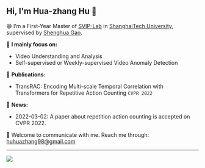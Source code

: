 ## Hi, I'm **Hua-zhang Hu** 👋

😄 I’m a First-Year Master of [SVIP-Lab](https://svip-lab.github.io/team.html) in [ShanghaiTech University](https://www.shanghaitech.edu.cn/), supervised by [Shenghua Gao](https://scholar.google.com/citations?hl=zh-CN&user=fe-1v0MAAAAJ).  

🔭 **I mainly focus on:**
 * Video Understanding and Analysis
 * Self-supervised or Weekly-supervised Video Anomaly Detection  

👯 **Publications:**
 * TransRAC: Encoding Multi-scale Temporal Correlation with Transformers for Repetitive Action Counting `CVPR 2022`

🌱 **News:**
- 2022-03-02: A paper about repetition action counting is accepted on CVPR 2022.

 💬 Welcome to communicate with me. Reach me through: huhuazhang98@gmail.com  
 
 ----
 
<!--
**957001934/957001934** is a ✨ _special_ ✨ repository because its `README.md` (this file) appears on your GitHub profile.
Here are some ideas to get you started:

-  Pronouns: ...
- ⚡ Fun fact: ...
-->
![](https://github-readme-stats.vercel.app/api?username=957001934)
